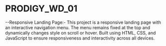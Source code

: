# PRODIGY_WD_01
--Responsive Landing Page:- This project is a responsive landing page with an interactive navigation menu. The menu remains fixed at the top and dynamically changes style on scroll or hover. Built using HTML, CSS, and JavaScript to ensure responsiveness and interactivity across all devices.
